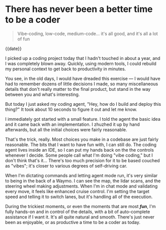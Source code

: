 # There has never been a better time to be a&nbsp;coder
> Vibe-coding, low-code, medium-code... it's all good, and it's all a lot of&nbsp;fun

{{date}}

I picked up a coding project today that I hadn't touched in about a year, and I was completely blown away. Quickly, using modern tools, I could rebuild my personal context to get back to productivity in minutes.

You see, in the old days, I would have dreaded this exercise — I would have had to remember dozens of little decisions I made, so many miscellaneous details that don't really matter to the final product, but stand in the way between you and what's interesting.

But today I just asked my coding agent, "Hey, how do I build and deploy this thing?" It took about 10 seconds to figure it out and let me know.

I immediately got started with a small feature. I told the agent the basic idea and it came back with an implementation. I zhuzhed it up by hand afterwards, but all the initial choices were fairly reasonable.

That's the trick, really. Most choices you make in a codebase are just fairly reasonable. The bits that I want to have fun with, I can still do. The coding agent lives inside an IDE, so I can put my hands back on the the controls whenever I decide. Some people call what I'm doing "vibe coding," but I don't think that's it... There's too much precision for it to be based couched as "vibes"; it's closer to various degrees of self-driving car.

When I'm dictating commands and letting agent mode run, it's very similar to being in the back of a Waymo. I can see the map, the lidar scans, and the steering wheel making adjustments. When I'm in chat mode and validating every move, it feels like enhanced cruise control. I'm setting the target speed and telling it to switch lanes, but it's handling all of the execution.

During the trickiest moments, or even the moments that are most ***fun***, I'm fully hands-on and in control of the details, with a bit of auto-complete assistance if I want it. It's all quite natural and smooth. There's just never been as enjoyable, or as productive a time to be a coder as today.
